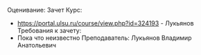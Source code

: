 Оценивание: Зачет
Курс:
- https://portal.ulsu.ru/course/view.php?id=324193 - Лукьянов
Требования к зачету:
- Пока что неизвестно
Преподаватель: Лукьянов Владимир Анатольевич